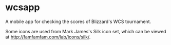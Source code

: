 wcsapp
======

A mobile app for checking the scores of Blizzard's WCS tournament.

Some icons are used from Mark James's Silk icon set, which can be viewed at http://famfamfam.com/lab/icons/silk/.

